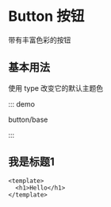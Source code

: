 # Button 按钮

带有丰富色彩的按钮

## 基本用法

使用 type 改变它的默认主题色

::: demo

button/base

:::

<div class="tu-collapse-transition--active"></div>


## 我是标题1

```vue
<template>
  <h1>Hello</h1>
</template>
```

<script setup lang="ts">
import ButtonBase from '../examples/button/base.vue'
</script>

<style>
.tu-collapse-transition--active {
  transition: all 0.3s;
}
.tu-button {
  margin-right: 10px;
}
</style>